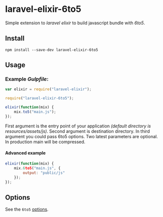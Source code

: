 # laravel-elixir-6to5

Simple extension to *laravel elixir* to build javascript bundle with *6to5*.

## Install

```
npm install --save-dev laravel-elixir-6to5
```

## Usage

### Example *Gulpfile*:

```javascript
var elixir = require("laravel-elixir");

require("laravel-elixir-6to5");

elixir(function(mix) {
    mix.to5("main.js");
});

```
First argument is the entry point of your application _(default directory is resources/assets/js)_. Second argument is destination directory. In third argument you could pass 6to5 options. Two latest parameters are optional. In production main will be compressed.

#### Advanced example

```javascript
elixir(function(mix) {
    mix.6to5("main.js", {
        output: "public/js"
    });
});
```

## Options

See the `6to5` [options](https://6to5.org/usage.html#options).
